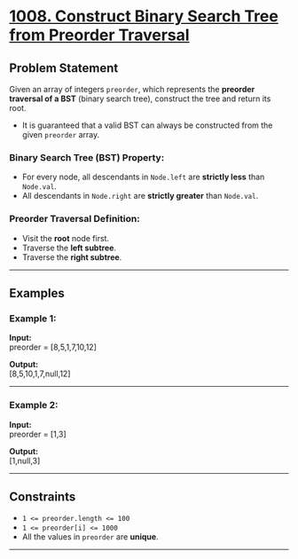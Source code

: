 # [1008. Construct Binary Search Tree from Preorder Traversal](https://leetcode.com/problems/construct-binary-search-tree-from-preorder-traversal/)

## Problem Statement

Given an array of integers `preorder`, which represents the **preorder traversal of a BST** (binary search tree), construct the tree and return its root.

- It is guaranteed that a valid BST can always be constructed from the given `preorder` array.

### Binary Search Tree (BST) Property:
- For every node, all descendants in `Node.left` are **strictly less** than `Node.val`.
- All descendants in `Node.right` are **strictly greater** than `Node.val`.

### Preorder Traversal Definition:
- Visit the **root** node first.
- Traverse the **left subtree**.
- Traverse the **right subtree**.

---

## Examples

### Example 1:
**Input:**  
preorder = [8,5,1,7,10,12]

**Output:**  
[8,5,10,1,7,null,12]

---

### Example 2:
**Input:**  
preorder = [1,3]

**Output:**  
[1,null,3]

---

## Constraints
- `1 <= preorder.length <= 100`
- `1 <= preorder[i] <= 1000`
- All the values in `preorder` are **unique**.

---